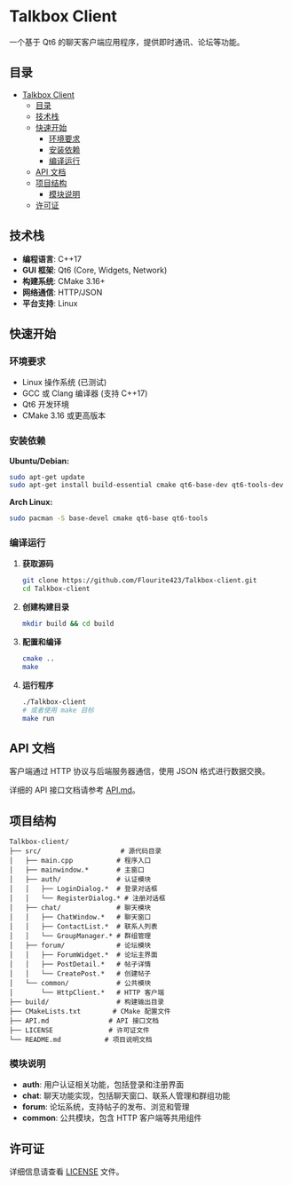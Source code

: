 # Talkbox Client

一个基于 Qt6 的聊天客户端应用程序，提供即时通讯、论坛等功能。

## 目录

- [Talkbox Client](#talkbox-client)
  - [目录](#目录)
  - [技术栈](#技术栈)
  - [快速开始](#快速开始)
    - [环境要求](#环境要求)
    - [安装依赖](#安装依赖)
    - [编译运行](#编译运行)
  - [API 文档](#api-文档)
  - [项目结构](#项目结构)
    - [模块说明](#模块说明)
  - [许可证](#许可证)

## 技术栈

- **编程语言**: C++17
- **GUI 框架**: Qt6 (Core, Widgets, Network)
- **构建系统**: CMake 3.16+
- **网络通信**: HTTP/JSON
- **平台支持**: Linux

## 快速开始

### 环境要求

- Linux 操作系统 (已测试)
- GCC 或 Clang 编译器 (支持 C++17)
- Qt6 开发环境
- CMake 3.16 或更高版本

### 安装依赖

**Ubuntu/Debian:**
```bash
sudo apt-get update
sudo apt-get install build-essential cmake qt6-base-dev qt6-tools-dev
```

**Arch Linux:**
```bash
sudo pacman -S base-devel cmake qt6-base qt6-tools
```

### 编译运行

1. **获取源码**
   ```bash
   git clone https://github.com/Flourite423/Talkbox-client.git
   cd Talkbox-client
   ```

2. **创建构建目录**
   ```bash
   mkdir build && cd build
   ```

3. **配置和编译**
   ```bash
   cmake ..
   make
   ```

4. **运行程序**
   ```bash
   ./Talkbox-client
   # 或者使用 make 目标
   make run
   ```

## API 文档

客户端通过 HTTP 协议与后端服务器通信，使用 JSON 格式进行数据交换。


详细的 API 接口文档请参考 [API.md](API.md)。

## 项目结构

```
Talkbox-client/
├── src/                    # 源代码目录
│   ├── main.cpp           # 程序入口
│   ├── mainwindow.*       # 主窗口
│   ├── auth/              # 认证模块
│   │   ├── LoginDialog.*  # 登录对话框
│   │   └── RegisterDialog.* # 注册对话框
│   ├── chat/              # 聊天模块
│   │   ├── ChatWindow.*   # 聊天窗口
│   │   ├── ContactList.*  # 联系人列表
│   │   └── GroupManager.* # 群组管理
│   ├── forum/             # 论坛模块
│   │   ├── ForumWidget.*  # 论坛主界面
│   │   ├── PostDetail.*   # 帖子详情
│   │   └── CreatePost.*   # 创建帖子
│   └── common/            # 公共模块
│       └── HttpClient.*   # HTTP 客户端
├── build/                 # 构建输出目录
├── CMakeLists.txt        # CMake 配置文件
├── API.md               # API 接口文档
├── LICENSE              # 许可证文件
└── README.md           # 项目说明文档
```

### 模块说明

- **auth**: 用户认证相关功能，包括登录和注册界面
- **chat**: 聊天功能实现，包括聊天窗口、联系人管理和群组功能
- **forum**: 论坛系统，支持帖子的发布、浏览和管理
- **common**: 公共模块，包含 HTTP 客户端等共用组件

## 许可证

详细信息请查看 [LICENSE](LICENSE) 文件。

